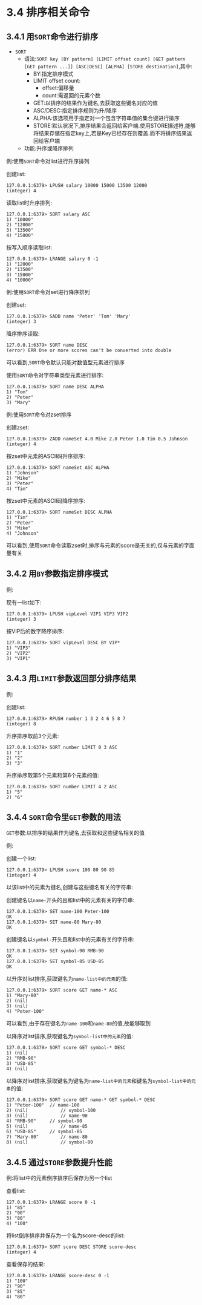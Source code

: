 # 3.4 排序相关命令

## 3.4.1 用`SORT`命令进行排序

- `SORT`
	- 语法:`SORT key [BY pattern] [LIMIT offset count] [GET pattern [GET pattern ...]] [ASC|DESC] [ALPHA] [STORE destination]`,其中:
		- BY:指定排序模式
		- LIMIT offset count:
			- offset:偏移量
			- count:需返回的元素个数
		- GET:以排序的结果作为键名,去获取这些键名对应的值
		- ASC/DESC:指定排序规则为升/降序
		- ALPHA:该选项用于指定对一个包含字符串值的集合键进行排序
		- STORE:默认状况下,排序结果会返回给客户端.使用STORE描述符,能够将结果存储在指定key上,若是Key已经存在则覆盖.而不将排序结果返回给客户端
	- 功能:升序或降序排列

例:使用`SORT`命令对list进行升序排列

创建list:

```
127.0.0.1:6379> LPUSH salary 10000 15000 13500 12000
(integer) 4
```

读取list时升序排列:

```
127.0.0.1:6379> SORT salary ASC
1) "10000"
2) "12000"
3) "13500"
4) "15000"
```

按写入顺序读取list:

```
127.0.0.1:6379> LRANGE salary 0 -1 
1) "12000"
2) "13500"
3) "15000"
4) "10000"
```

例:使用`SORT`命令对set进行降序排列

创建set:

```
127.0.0.1:6379> SADD name 'Peter' 'Tom' 'Mary'
(integer) 3
```

降序排序读取:

```
127.0.0.1:6379> SORT name DESC
(error) ERR One or more scores can't be converted into double
```

可以看到,`SORT`命令默认只能对数值型元素进行排序

使用`SORT`命令对字符串类型元素进行排序:

```
127.0.0.1:6379> SORT name DESC ALPHA
1) "Tom"
2) "Peter"
3) "Mary"
```

例:使用`SORT`命令对zset排序

创建zset:

```
127.0.0.1:6379> ZADD nameSet 4.0 Mike 2.0 Peter 1.0 Tim 0.5 Johnson
(integer) 4
```

按zset中元素的ASCII码升序排序:

```
127.0.0.1:6379> SORT nameSet ASC ALPHA
1) "Johnson"
2) "Mike"
3) "Peter"
4) "Tim"
```

按zset中元素的ASCII码降序排序:

```
127.0.0.1:6379> SORT nameSet DESC ALPHA
1) "Tim"
2) "Peter"
3) "Mike"
4) "Johnson"
```

可以看到,使用`SORT`命令读取zset时,排序与元素的score是无关的,仅与元素的字面量有关

## 3.4.2 用`BY`参数指定排序模式

例:

现有一list如下:

```
127.0.0.1:6379> LPUSH vipLevel VIP1 VIP3 VIP2
(integer) 3
```

按VIP后的数字降序排序:

```
127.0.0.1:6379> SORT vipLevel DESC BY VIP*
1) "VIP3"
2) "VIP2"
3) "VIP1"
```

## 3.4.3 用`LIMIT`参数返回部分排序结果

例:

创建list:

```
127.0.0.1:6379> RPUSH number 1 3 2 4 6 5 8 7
(integer) 8
```

升序排序取前3个元素:

```
127.0.0.1:6379> SORT number LIMIT 0 3 ASC
1) "1"
2) "2"
3) "3"
```

升序排序取第5个元素和第6个元素的值:

```
127.0.0.1:6379> SORT number LIMIT 4 2 ASC
1) "5"
2) "6"
```

## 3.4.4 `SORT`命令里`GET`参数的用法

`GET`参数:以排序的结果作为键名,去获取和这些键名相关的值

例:

创建一个list:

```
127.0.0.1:6379> LPUSH score 100 80 90 85
(integer) 4
```

以该list中的元素为键名,创建与这些键名有关的字符串:

创建键名以`name-`开头的且和list中的元素有关的字符串:

```
127.0.0.1:6379> SET name-100 Peter-100
OK
127.0.0.1:6379> SET name-80 Mary-80
OK
```

创建键名以`symbol-`开头且和list中的元素有关的字符串:

```
127.0.0.1:6379> SET symbol-90 RMB-90
OK
127.0.0.1:6379> SET symbol-85 USD-85
OK
```

以升序对list排序,获取键名为`name-list中的元素`的值:

```
127.0.0.1:6379> SORT score GET name-* ASC 
1) "Mary-80"
2) (nil)
3) (nil)
4) "Peter-100"
```

可以看到,由于存在键名为`name-100`和`name-80`的值,故能够取到

以降序对list排序,获取键名为`symbol-list中的元素`的值:

```
127.0.0.1:6379> SORT score GET symbol-* DESC
1) (nil)
2) "RMB-90"
3) "USD-85"
4) (nil)
```

以降序对list排序,获取键名为键名为`name-list中的元素`和键名为`symbol-list中的元素`的值:

```
127.0.0.1:6379> SORT score GET name-* GET symbol-* DESC
1) "Peter-100"	// name-100
2) (nil)			// symbol-100
3) (nil)			// name-90
4) "RMB-90"		// symbol-90
5) (nil)			// name-85
6) "USD-85"		// symbol-85
7) "Mary-80"		// name-80
8) (nil)			// symbol-80
```

## 3.4.5 通过`STORE`参数提升性能

例:将list中的元素倒序排序后保存为另一个list

查看list:

```
127.0.0.1:6379> LRANGE score 0 -1
1) "85"
2) "90"
3) "80"
4) "100"
```

将list倒序排序并保存为一个名为score-desc的list:

```
127.0.0.1:6379> SORT score DESC STORE score-desc
(integer) 4
```

查看保存的结果:

```
127.0.0.1:6379> LRANGE score-desc 0 -1
1) "100"
2) "90"
3) "85"
4) "80"
```
